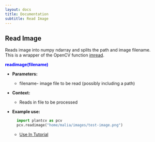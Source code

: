 ```yaml
---
layout: docs
title: Documentation
subtitle: Read Image
---
```


## Read Image

Reads image into numpy ndarray and splits the path and image filename. This is a wrapper of the OpenCV function [imread](http://docs.opencv.org/modules/highgui/doc/reading_and_writing_images_and_video.html).

<font color='blue'>**readimage(filename)**</font> 
    
- **Parameters:**   
  - filename- image file to be read (possibly including a path)

- **Context:**  
  - Reads in file to be processed  

- **Example use:**

  ```python
    import plantcv as pcv      
    pcv.readimage("home/malia/images/test-image.png")
  ```  
  
  - [Use In Tutorial]()  
   

